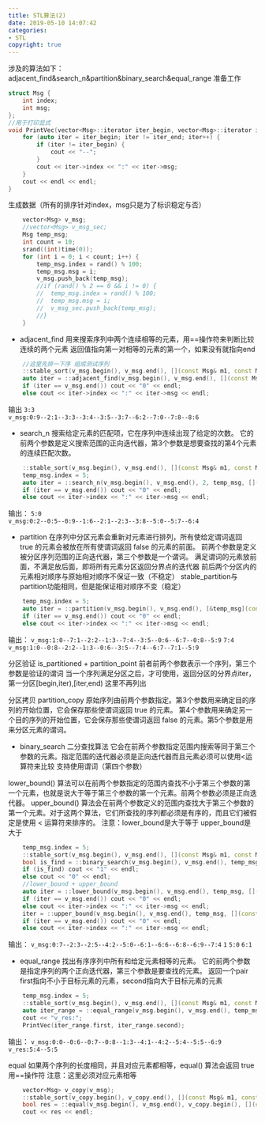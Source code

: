 ```yaml
---
title: STL算法(2)
date: 2019-05-10 14:07:42
categories: 
- STL
copyright: true
---
```

涉及的算法如下：
adjacent_find&search_n&partition&binary_search&equal_range
准备工作
```C++
struct Msg {
	int index;
	int msg;
};
//用于打印显式
void PrintVec(vector<Msg>::iterator iter_begin, vector<Msg>::iterator iter_end) {
	for (auto iter = iter_begin; iter != iter_end; iter++) {
		if (iter != iter_begin) {
			cout << "--";
		}
		cout << iter->index << ":" << iter->msg;
	}
	cout << endl << endl;
}
```

<!--more-->
生成数据（所有的排序针对index，msg只是为了标识稳定与否）
```C++
	vector<Msg> v_msg;
	//vector<Msg> v_msg_sec;
	Msg temp_msg;
	int count = 10; 
	srand((int)time(0));
	for (int i = 0; i < count; i++) {
		temp_msg.index = rand() % 100;
		temp_msg.msg = i;
		v_msg.push_back(temp_msg);
		//if (rand() % 2 == 0 && i != 0) {
		//	temp_msg.index = rand() % 100;
		//	temp_msg.msg = i;
		//	v_msg_sec.push_back(temp_msg);
		//}
	}
```
- adjacent_find
用来搜索序列中两个连续相等的元素，用==操作符来判断比较连续的两个元素
返回值指向第一对相等的元素的第一个，如果没有就指向end
```C++
	//这里先排一下序 组成测试序列
	::stable_sort(v_msg.begin(), v_msg.end(), [](const Msg& m1, const Msg& m2) {return m1.index < m2.index; });//升序(默认升序)
	auto iter = ::adjacent_find(v_msg.begin(), v_msg.end(), [](const Msg& m1, const Msg& m2) {return m1.index == m2.index; });
	if (iter == v_msg.end()) cout << "0" << endl;
	else cout << iter->index << ":" << iter->msg << endl;
```
输出
`3:3`	
`v_msg:0:9--2:1--3:3--3:4--3:5--3:7--6:2--7:0--7:8--8:6`

- search_n
搜索给定元素的匹配项，它在序列中连续出现了给定的次数。
它的前两个参数是定义搜索范围的正向迭代器，第3个参数是想要查找的第4个元素的连续匹配次数。
```C++
	::stable_sort(v_msg.begin(), v_msg.end(), [](const Msg& m1, const Msg& m2) {return m1.index < m2.index; });//升序(默认升序)
	temp_msg.index = 5;
	auto iter = ::search_n(v_msg.begin(), v_msg.end(), 2, temp_msg, [](const Msg& m1, const Msg& m2) {return m1.index == m2.index; });
	if (iter == v_msg.end()) cout << "0" << endl;
	else cout << iter->index << ":" << iter->msg << endl;
```
输出：
`5:0`	
`v_msg:0:2--0:5--0:9--1:6--2:1--2:3--3:8--5:0--5:7--6:4`

- partition
在序列中分区元素会重新对元素进行排列，所有使给定谓词返回 true 的元素会被放在所有使谓词返回 false 的元素的前面。
前两个参数是定义被分区序列范围的正向迭代器，第三个参数是一个谓词。
满足谓词的元素放前面，不满足放后面，即将所有元素分区返回分界点的迭代器
前后两个分区内的元素相对顺序与原始相对顺序不保证一致（不稳定）
stable_partition与partition功能相同，但是能保证相对顺序不变（稳定）
```C++
	temp_msg.index = 5;
	auto iter = ::partition(v_msg.begin(), v_msg.end(), [&temp_msg](const Msg& m) {return m.index < temp_msg.index; });
	if (iter == v_msg.end()) cout << "0" << endl;
	else cout << iter->index << ":" << iter->msg << endl;
```
输出：
`v_msg:1:0--7:1--2:2--1:3--7:4--3:5--0:6--6:7--0:8--5:9`
`7:4`
`v_msg:1:0--0:8--2:2--1:3--0:6--3:5--7:4--6:7--7:1--5:9`

分区验证
is_partitioned + partition_point
前者前两个参数表示一个序列，第三个参数是验证的谓词
当一个序列满足分区之后，才可使用，返回分区的分界点iter，第一分区[begin,iter),[iter,end)
这里不再列出

分区拷贝
partition_copy
原始序列由前两个参数指定。第3个参数用来确定目的序列的开始位置，它会保存那些使谓词返回 true 的元素。
第4个参数用来确定另一个目的序列的开始位置，它会保存那些使谓词返回 false 的元素。第5个参数是用来分区元素的谓词。

- binary_search
二分查找算法
它会在前两个参数指定范围内搜索等同于第三个参数的元素。指定范围的迭代器必须是正向迭代器而且元素必须可以使用<运算符来比较
支持使用谓词（第四个参数）

lower_bound() 算法可以在前两个参数指定的范围内查找不小于第三个参数的第一个元素，也就是说大于等于第三个参数的第一个元素。前两个参数必须是正向迭代器。
upper_bound() 算法会在前两个参数定义的范围内查找大于第三个参数的第一个元素。对于这两个算法，它们所查找的序列都必须是有序的，而且它们被假定是使用 < 运算符来排序的。
注意：lower_bound是大于等于  upper_bound是大于
```C++
	temp_msg.index = 5;
	::stable_sort(v_msg.begin(), v_msg.end(), [](const Msg& m1, const Msg& m2) {return m1.index < m2.index; });//升序(默认升序)
	bool is_find = ::binary_search(v_msg.begin(), v_msg.end(), temp_msg, [](const Msg& m1, const Msg& m2) {return m1.index == m2.index; });
	if (is_find) cout << "1" << endl;
	else cout << "0" << endl;
	//lower_bound + upper_bound
	auto iter = ::lower_bound(v_msg.begin(), v_msg.end(), temp_msg, [](const Msg& m1, const Msg& m2) {return m1.index < m2.index; });
	if (iter == v_msg.end()) cout << "0" << endl;
	else cout << iter->index << ":" << iter->msg << endl;
	iter = ::upper_bound(v_msg.begin(), v_msg.end(), temp_msg, [](const Msg& m1, const Msg& m2) {return m1.index < m2.index; });
	if (iter == v_msg.end()) cout << "0" << endl;
	else cout << iter->index << ":" << iter->msg << endl;
```
输出：
`v_msg:0:7--2:3--2:5--4:2--5:0--6:1--6:6--6:8--6:9--7:4`
`1`
`5:0`
`6:1`

- equal_range
找出有序序列中所有和给定元素相等的元素。
它的前两个参数是指定序列的两个正向迭代器，第三个参数是要查找的元素。
返回一个pair  first指向不小于目标元素的元素，second指向大于目标元素的元素
```C++
	temp_msg.index = 5;
	::stable_sort(v_msg.begin(), v_msg.end(), [](const Msg& m1, const Msg& m2) {return m1.index < m2.index; });//升序(默认升序)
	auto iter_range = ::equal_range(v_msg.begin(), v_msg.end(), temp_msg, [](const Msg& m1, const Msg& m2) {return m1.index < m2.index; });
	cout << "v_res:";
	PrintVec(iter_range.first, iter_range.second);
```
输出：
`v_msg:0:0--0:6--0:7--0:8--1:3--4:1--4:2--5:4--5:5--6:9`
`v_res:5:4--5:5`

equal
如果两个序列的长度相同，并且对应元素都相等，equal() 算法会返回 true  用==操作符
注意：这里必须对应元素相等
```C++
	vector<Msg> v_copy(v_msg);
	::stable_sort(v_copy.begin(), v_copy.end(), [](const Msg& m1, const Msg& m2) {return m1.index < m2.index; });
	bool res = ::equal(v_msg.begin(), v_msg.end(), v_copy.begin(), [](const Msg& m1, const Msg& m2) {return m1.index == m2.index; });
	cout << res << endl;
```